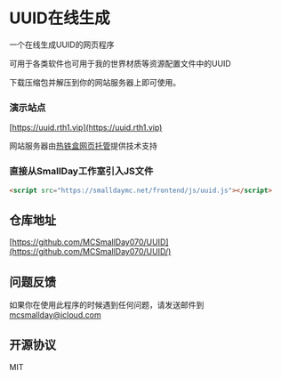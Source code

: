 # UUID在线生成
一个在线生成UUID的网页程序

可用于各类软件也可用于我的世界材质等资源配置文件中的UUID

下载压缩包并解压到你的网站服务器上即可使用。

### 演示站点

[https://uuid.rth1.vip](https://uuid.rth1.vip)

网站服务器由[热铁盒网页托管](https://host.retiehe.com)提供技术支持

### 直接从SmallDay工作室引入JS文件
```HTML
<script src="https://smalldaymc.net/frontend/js/uuid.js"></script>
```

## 仓库地址
[https://github.com/MCSmallDay070/UUID](https://github.com/MCSmallDay070/UUID/)

## 问题反馈
如果你在使用此程序的时候遇到任何问题，请发送邮件到[mcsmallday@icloud.com](mailto:mcsmallday@icloud.com)

## 开源协议
MIT
